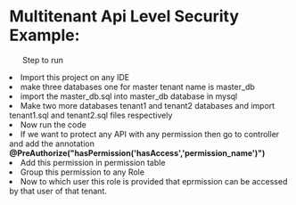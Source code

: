<H1>Multitenant Api Level Security Example:</H1>
<ul>Step to run</ul>
<li>Import this project on any IDE</li>
<li>make three databases one for master tenant name is master_db</li>
<li>import the master_db.sql into master_db database in mysql</li>
<li>Make two more databases tenant1 and tenant2 
databases and import tenant1.sql and tenant2.sql 
files respectively</li>
<li>Now run the code</li>
<li>If we want to protect any API with any permission then go to  
controller and add the annotation 
<b>@PreAuthorize("hasPermission('hasAccess','permission_name')")</b></li>
<li>Add this permission in permission table</li>
<li>Group this permission to any Role</li>
<li>Now to which user this role is provided that eprmission can be accessed by that user of that tenant.</li>

